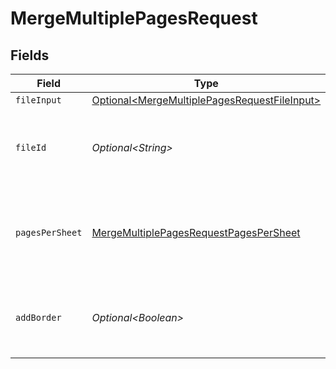 # MergeMultiplePagesRequest


## Fields

| Field                                                                                                          | Type                                                                                                           | Required                                                                                                       | Description                                                                                                    | Example                                                                                                        |
| -------------------------------------------------------------------------------------------------------------- | -------------------------------------------------------------------------------------------------------------- | -------------------------------------------------------------------------------------------------------------- | -------------------------------------------------------------------------------------------------------------- | -------------------------------------------------------------------------------------------------------------- |
| `fileInput`                                                                                                    | [Optional\<MergeMultiplePagesRequestFileInput>](../../models/components/MergeMultiplePagesRequestFileInput.md) | :heavy_minus_sign:                                                                                             | N/A                                                                                                            |                                                                                                                |
| `fileId`                                                                                                       | *Optional\<String>*                                                                                            | :heavy_minus_sign:                                                                                             | File ID for server-side files (can be used instead of fileInput)                                               | a1b2c3d4-5678-90ab-cdef-ghijklmnopqr                                                                           |
| `pagesPerSheet`                                                                                                | [MergeMultiplePagesRequestPagesPerSheet](../../models/components/MergeMultiplePagesRequestPagesPerSheet.md)    | :heavy_check_mark:                                                                                             | The number of pages to fit onto a single sheet in the output PDF.                                              |                                                                                                                |
| `addBorder`                                                                                                    | *Optional\<Boolean>*                                                                                           | :heavy_minus_sign:                                                                                             | Boolean for if you wish to add border around the pages                                                         |                                                                                                                |